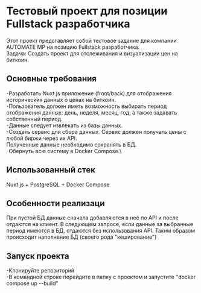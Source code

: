 # Тестовый проект для позиции Fullstack разработчика

Этот проект представляет собой тестовое задание для компании AUTOMATE MP на позицию Fullstack разработчика.\
Задача: Создать проект для отслеживания и визуализации цен на биткоин.
 
## Основные требования
-Разработать Nuxt.js приложение (front/back) для отображения исторических данных о ценах на биткоин.\
-Пользователь должен иметь возможность выбирать период отображения данных: день, неделя, месяц, год, а также задавать собственный период. \
-Данные следует извлекать из базы данных.\
-Создать сервис для сбора данных. Сервис должен получать цены с любой биржи через их API.\
Полученные данные необходимо сохранять в БД.\
-Обернуть всю систему в Docker Compose.\

## Использованный стек
Nuxt.js + PostgreSQL + Docker Compose

## Особенности реализаци
При пустой БД данные сначала добавляются в неё по API и после отдаются на клиент. В следующем запросе, если данные за выбранные период имеются в БД, отдаются без использования API. Таким образом происходит наполнение БД (своего рода "кеширование")

## Запуск проекта
-Клонируйте репозиторий\
-В командной строке перейдите в папку с проектом и запустите "docker compose up --build"
